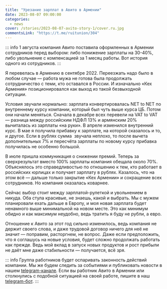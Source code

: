 ```yaml
---
title: "Урезание зарплат в Авито в Армении"
date: 2023-08-07 09:00:00
categories:
  - news
cover: /stories/2023-08-07-avito-story-1/cover.ru.jpg
commentsLink: "https://t.me/ruitunion/304"
---
```


::: info
1 августа компания Авито поставила оформленных в Армении сотрудников
перед выбором: либо понижение зарплаты на 30-40%, либо увольнение с компенсацией
за 1 месяц работы. Вот история одного из сотрудников.
:::

Я перевелась в Армению в сентябре 2022. Переезжать надо было в любом случае —
работа мужа не готова была продолжать сотрудничество с теми, кто оставался в
России. И изначально «Кех Армения» позиционировался как выход из такой
безвыходной ситуации.

Условия звучали нормально: зарплата конвертировалась NET to NET по внутреннему
курсу компании, который был чуть выше курса ЦБ. Потом они начали меняться.
Сначала в декабре всех перевели на VAT to VAT — разница между российским НДФЛ
13% и армянским 20% вычиталась из зарплаты «на руки». В апреле изменился
внутренний курс. В мае я получила прибавку к зарплате, на которой сказалось и
то, и другое. Если в рублях сумма  звучала неплохо, то после вычета
дополнительных 7% и пересчёта зарплаты по новому курсу прибавка получилась не
особенно большой.

В июле пришла коммуникация о снижении премий. Теперь за сверхрезультат вместо
100% зарплаты компания обещала около 70%. Объяснялось это справедливостью по
отношению к тем, кто работает в российских юрлицах и получает зарплату в рублях.
Казалось, что на этом всё — дальше только закрытие «Кех Армении» и сокращение
всех сотрудников. Но компания оказалась коварнее.

Сейчас выбор стоит между зарплатой-рулеткой и увольнением в никуда. Оба стула
красивые, не знаешь, какой и выбрать. Мы с мужем планировали ехать дальше в
Европу, и моя новая зарплата будет ненамного выше минимальной на новом месте.
Это как минимум обидно и как максимум неудобно, ведь тратить я буду не рубли, а
евро.

Отношение к Авито за этот год сильно изменилось, ведь компания не держит своего
слова, и даже трудовой договор ничего для неё не значит — поправим, расторгнем,
не вопрос. Даже если предположить, что я соглашусь на новые условия, будет
сложно продолжать работать как прежде. Ведь мой вклад в запуск новых продуктов и
рост прибыли не даёт мне даже стабильности — получается, всё зря.

::: info
Группа работников будет оспаривать законность действий компании. Мы же
будем следить за событиями и публиковать новости в нашем
[telegram-канале](https://t.me/ruitunion). Если вы работник Авито в Армении или
столкнулись с подобной ситуацией на своей работе, пишите в наш
[telegram-бот](https://t.me/itunion_feedback_bot).
:::
